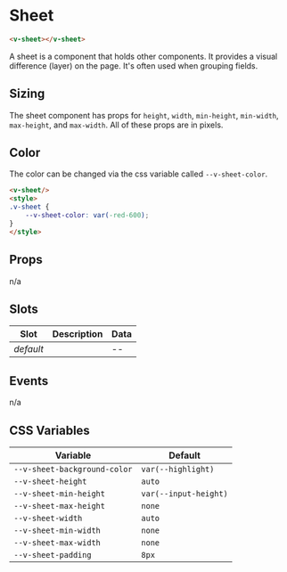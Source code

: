 # Sheet

```html
<v-sheet></v-sheet>
```

A sheet is a component that holds other components. It provides a visual difference (layer) on the page. It's often used when grouping fields.

## Sizing

The sheet component has props for `height`, `width`, `min-height`, `min-width`, `max-height`, and `max-width`. All of these props are in pixels.

## Color

The color can be changed via the css variable called `--v-sheet-color`.

```html
<v-sheet/>
<style>
.v-sheet {
    --v-sheet-color: var(-red-600);
}
</style>
```

## Props
n/a

## Slots
| Slot      | Description | Data |
|-----------|-------------|------|
| _default_ |             | --   |

## Events
n/a

## CSS Variables
| Variable                     | Default               |
|------------------------------|-----------------------|
| `--v-sheet-background-color` | `var(--highlight)`    |
| `--v-sheet-height`           | `auto`                |
| `--v-sheet-min-height`       | `var(--input-height)` |
| `--v-sheet-max-height`       | `none`                |
| `--v-sheet-width`            | `auto`                |
| `--v-sheet-min-width`        | `none`                |
| `--v-sheet-max-width`        | `none`                |
| `--v-sheet-padding`          | `8px`                 |

